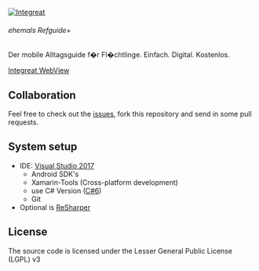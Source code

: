 [![Integreat](http://integreat-app.de/wp-content/uploads/2016/03/integreat-app-logo.png)](http://integreat-app.de/)
###### ehemals Refguide+ 

Der mobile Alltagsguide f�r Fl�chtlinge. 
Einfach. Digital. Kostenlos.

[Integreat WebView](https://web.integreat-app.de/)

## Collaboration
Feel free to check out the [issues](https://github.com/Integreat/app-cross_platform/issues), fork this repository and send in some pull requests.

## System setup

* IDE: [Visual Studio 2017](https://www.visualstudio.com)
  * Android SDK's 
  * Xamarin-Tools (Cross-platform development)
  * use C# Version ([C#6](https://github.com/dotnet/roslyn/wiki/New-Language-Features-in-C%23-6))
  * Git
* Optional is [ReSharper](https://www.jetbrains.com/resharper/)



## License
The source code is licensed under the Lesser General Public License (LGPL) v3

